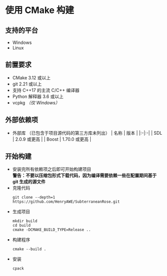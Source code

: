 # 使用 CMake 构建
## 支持的平台
- Windows
- Linux

## 前置要求
- CMake 3.12 或以上
- git 2.21 或以上
- 支持 C++17 的主流 C/C++ 编译器
- Python 解释器 3.6 或以上
- vcpkg *（仅 Windows）*

## 外部依赖项
- 外部库 （已包含于项目源代码的第三方库未列出）
  | 名称 | 版本 |
  |:-|:-|
  | SDL | 2.0.9 或更高 |
  | Boost | 1.70.0 或更高 |

## 开始构建
- 安装完所有依赖项之后即可开始构建项目  
  **警告：不要以压缩包形式下载代码，因为编译需要依赖一些在配置期间基于 git 生成的源文件**
- 克隆代码  
  ```
  git clone --depth=1 https://github.com/HenryAWE/SubterraneanRose.git
  ```
- 生成项目
  ```
  mkdir build
  cd build
  cmake -DCMAKE_BUILD_TYPE=Release ..
  ```
- 构建程序
  ```
  cmake --build .
  ```
- 安装
  ```
  cpack
  ```

